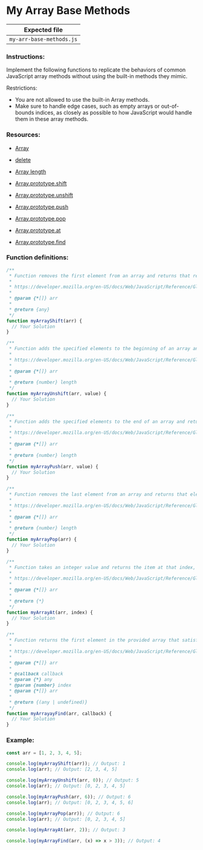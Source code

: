 # My Array Base Methods

| Expected file            |
| ------------------------ |
| `my-arr-base-methods.js` |

### Instructions:

Implement the following functions to replicate the behaviors of common JavaScript array methods without using the built-in methods they mimic.

Restrictions:

- You are not allowed to use the built-in Array methods.
- Make sure to handle edge cases, such as empty arrays or out-of-bounds indices, as closely as possible to how JavaScript would handle them in these array methods.

### Resources:

- [Array](https://javascript.info/array)
- [delete](https://developer.mozilla.org/en-US/docs/Web/JavaScript/Reference/Operators/delete)
- [Array length](https://developer.mozilla.org/en-US/docs/Web/JavaScript/Reference/Global_Objects/Array/length)

- [Array.prototype.shift](https://developer.mozilla.org/en-US/docs/Web/JavaScript/Reference/Global_Objects/Array/shift)
- [Array.prototype.unshift](https://developer.mozilla.org/en-US/docs/Web/JavaScript/Reference/Global_Objects/Array/unshift)
- [Array.prototype.push](https://developer.mozilla.org/en-US/docs/Web/JavaScript/Reference/Global_Objects/Array/push)
- [Array.prototype.pop](https://developer.mozilla.org/en-US/docs/Web/JavaScript/Reference/Global_Objects/Array/pop)
- [Array.prototype.at](https://developer.mozilla.org/en-US/docs/Web/JavaScript/Reference/Global_Objects/Array/at)
- [Array.prototype.find](https://developer.mozilla.org/en-US/docs/Web/JavaScript/Reference/Global_Objects/Array/find)

### Function definitions:

```js
/**
 * Function removes the first element from an array and returns that removed element.
 *
 * https://developer.mozilla.org/en-US/docs/Web/JavaScript/Reference/Global_Objects/Array/shift
 *
 * @param {*[]} arr
 *
 * @return {any}
 */
function myArrayShift(arr) {
  // Your Solution
}

/**
 * Function adds the specified elements to the beginning of an array and returns the new length of the array.
 *
 * https://developer.mozilla.org/en-US/docs/Web/JavaScript/Reference/Global_Objects/Array/unshift
 *
 * @param {*[]} arr
 *
 * @return {number} length
 */
function myArrayUnshift(arr, value) {
  // Your Solution
}

/**
 * Function adds the specified elements to the end of an array and returns the new length of the array.
 *
 * https://developer.mozilla.org/en-US/docs/Web/JavaScript/Reference/Global_Objects/Array/push
 *
 * @param {*[]} arr
 *
 * @return {number} length
 */
function myArrayPush(arr, value) {
  // Your Solution
}

/**
 * Function removes the last element from an array and returns that element. This method changes the length of the array.
 *
 * https://developer.mozilla.org/en-US/docs/Web/JavaScript/Reference/Global_Objects/Array/pop
 *
 * @param {*[]} arr
 *
 * @return {number} length
 */
function myArrayPop(arr) {
  // Your Solution
}

/**
 * Function takes an integer value and returns the item at that index, allowing for positive and negative integers. Negative integers count back from the last item in the array.
 *
 * https://developer.mozilla.org/en-US/docs/Web/JavaScript/Reference/Global_Objects/Array/at
 *
 * @param {*[]} arr
 *
 * @return {*}
 */
function myArrayAt(arr, index) {
  // Your Solution
}

/**
 * Function returns the first element in the provided array that satisfies the provided testing function. If no values satisfy the testing function, undefined is returned.
 *
 * https://developer.mozilla.org/en-US/docs/Web/JavaScript/Reference/Global_Objects/Array/find
 *
 * @param {*[]} arr
 *
 * @callback callback
 * @param {*} any
 * @param {number} index
 * @param {*[]} arr
 *
 * @return {(any | undefined)}
 */
function myArrayayFind(arr, callback) {
  // Your Solution
}
```

### Example:

```javascript
const arr = [1, 2, 3, 4, 5];

console.log(myArrayShift(arr)); // Output: 1
console.log(arr); // Output: [2, 3, 4, 5]

console.log(myArrayUnshift(arr, 0)); // Output: 5
console.log(arr); // Output: [0, 2, 3, 4, 5]

console.log(myArrayPush(arr, 6)); // Output: 6
console.log(arr); // Output: [0, 2, 3, 4, 5, 6]

console.log(myArrayPop(arr)); // Output: 6
console.log(arr); // Output: [0, 2, 3, 4, 5]

console.log(myArrayAt(arr, 2)); // Output: 3

console.log(myArrayFind(arr, (x) => x > 3)); // Output: 4
```
